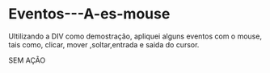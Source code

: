 # Eventos---A-es-mouse
Ultilizando a DIV como demostração, apliquei alguns eventos com o mouse, tais como, clicar, mover ,soltar,entrada e saida do cursor.


 <div type="button" nome="mouse" id="mouse" 
 onmouseover="entrar()" onmouseleave="sair()"
 onclick="clicar()" onwheel="rolar()" 
 ondrag="arrastar()" draggable="true" 
 ondragend="arrasto()" ondblclick="dois()">  SEM AÇÃO </div> 
